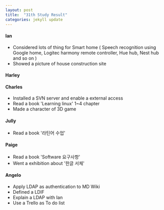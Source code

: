 ```yaml
---
layout: post
title:  "31th Study Result"
categories: jekyll update
---
```


#### Ian
- Considered lots of thing for Smart home 
   ( Speech recognition using Google home, Logitec harmony remote controller, Hue hub, Nest hub and so on )
- Showed a picture of house construction site 

#### Harley


#### Charles
- Installed a SVN server and enable a external access
- Read a book 'Learning linux' 1~4 chapter
- Made a character of 3D game

#### Jully
- Read a book '라틴어 수업'

#### Paige
- Read a book 'Software 요구사항'
- Went a exhibition about '한글 서체'
    
#### Angelo
- Apply LDAP as authentication to MD Wiki
- Defined a LDIF 
- Explain a LDAP with Ian
- Use a Trello as To do list
